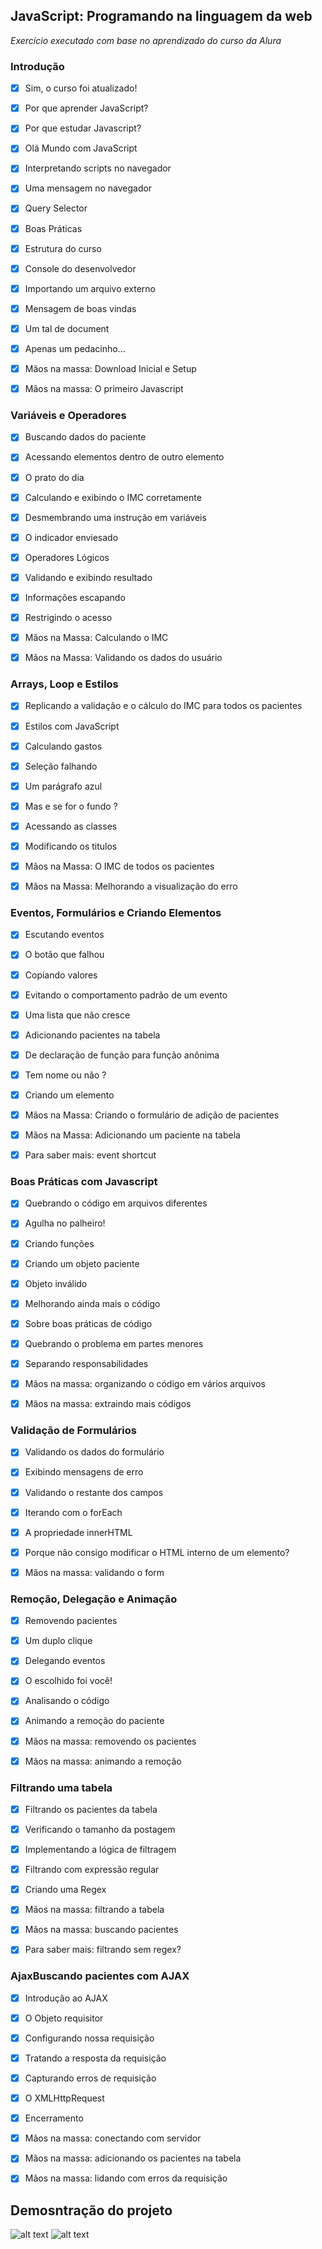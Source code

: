 ## JavaScript: Programando na linguagem da web

_Exercício executado com base no aprendizado do curso da *Alura*_


### Introdução
- [x] Sim, o curso foi atualizado!
- [x] Por que aprender JavaScript?
- [x] Por que estudar Javascript?
- [x] Olá Mundo com JavaScript
- [x] Interpretando scripts no navegador
- [x] Uma mensagem no navegador
- [x] Query Selector
- [x] Boas Práticas
- [x] Estrutura do curso
- [x] Console do desenvolvedor
- [x] Importando um arquivo externo
- [x] Mensagem de boas vindas
- [x] Um tal de document
- [x] Apenas um pedacinho...
- [x] Mãos na massa: Download Inicial e Setup
- [x] Mãos na massa: O primeiro Javascript


### Variáveis e Operadores
- [x] Buscando dados do paciente
- [x] Acessando elementos dentro de outro elemento
- [x] O prato do dia
- [x] Calculando e exibindo o IMC corretamente
- [x] Desmembrando uma instrução em variáveis
- [x] O indicador enviesado
- [x] Operadores Lógicos
- [x] Validando e exibindo resultado
- [x] Informações escapando
- [x] Restrigindo o acesso
- [x] Mãos na Massa: Calculando o IMC
- [x] Mãos na Massa: Validando os dados do usuário


### Arrays, Loop e Estilos
- [x] Replicando a validação e o cálculo do IMC para todos os pacientes
- [x] Estilos com JavaScript
- [x] Calculando gastos
- [x] Seleção falhando
- [x] Um parágrafo azul
- [x] Mas e se for o fundo ?
- [x] Acessando as classes
- [x] Modificando os titulos
- [x] Mãos na Massa: O IMC de todos os pacientes
- [x] Mãos na Massa: Melhorando a visualização do erro


### Eventos, Formulários e Criando Elementos
- [x] Escutando eventos
- [x] O botão que falhou
- [x] Copiando valores
- [x] Evitando o comportamento padrão de um evento
- [x] Uma lista que não cresce
- [x] Adicionando pacientes na tabela
- [x] De declaração de função para função anônima
- [x] Tem nome ou não ?
- [x] Criando um elemento
- [x] Mãos na Massa: Criando o formulário de adição de pacientes
- [x] Mãos na Massa: Adicionando um paciente na tabela
- [x] Para saber mais: event shortcut


### Boas Práticas com Javascript
- [x] Quebrando o código em arquivos diferentes
- [x] Agulha no palheiro!
- [x] Criando funções
- [x] Criando um objeto paciente
- [x] Objeto inválido
- [x] Melhorando ainda mais o código
- [x] Sobre boas práticas de código
- [x] Quebrando o problema em partes menores
- [x] Separando responsabilidades
- [x] Mãos na massa: organizando o código em vários arquivos
- [x] Mãos na massa: extraindo mais códigos


### Validação de Formulários
- [x] Validando os dados do formulário
- [x] Exibindo mensagens de erro
- [x] Validando o restante dos campos
- [x] Iterando com o forEach
- [x] A propriedade innerHTML
- [x] Porque não consigo modificar o HTML interno de um elemento?
- [x] Mãos na massa: validando o form



### Remoção, Delegação e Animação
- [x] Removendo pacientes
- [x] Um duplo clique
- [x] Delegando eventos
- [x] O escolhido foi você!
- [x] Analisando o código
- [x] Animando a remoção do paciente
- [x] Mãos na massa: removendo os pacientes
- [x] Mãos na massa: animando a remoção



### Filtrando uma tabela
- [x] Filtrando os pacientes da tabela
- [x] Verificando o tamanho da postagem
- [x] Implementando a lógica de filtragem
- [x] Filtrando com expressão regular
- [x] Criando uma Regex
- [x] Mãos na massa: filtrando a tabela
- [x] Mãos na massa: buscando pacientes
- [x] Para saber mais: filtrando sem regex?



### AjaxBuscando pacientes com AJAX
- [x] Introdução ao AJAX
- [x] O Objeto requisitor
- [x] Configurando nossa requisição
- [x] Tratando a resposta da requisição
- [x] Capturando erros de requisição
- [x] O XMLHttpRequest
- [x] Encerramento
- [x] Mãos na massa: conectando com servidor
- [x] Mãos na massa: adicionando os pacientes na tabela
- [x] Mãos na massa: lidando com erros da requisição


## Demosntração do projeto
![alt text](img/gif1.gif)       ![alt text](img/gif2.gif)